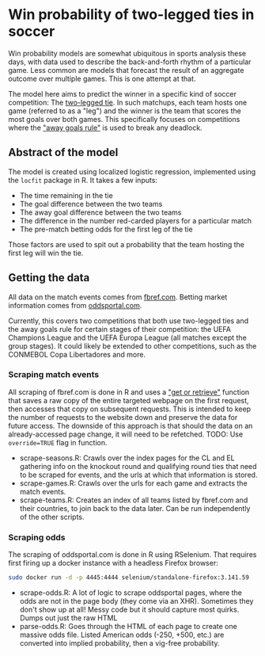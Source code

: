 # Win probability of two-legged ties in soccer

Win probability models are somewhat ubiquitous in sports analysis these days, with data used to describe the back-and-forth rhythm of a particular game. Less common are models that forecast the result of an aggregate outcome over multiple games. This is one attempt at that.

The model here aims to predict the winner in a specific kind of soccer competition: The [two-legged tie](https://en.wikipedia.org/wiki/Two-legged_tie). In such matchups, each team hosts one game (referred to as a "leg") and the winner is the team that scores the most goals over both games. This specifically focuses on competitions where the ["away goals rule"](https://en.wikipedia.org/wiki/Away_goals_rule) is used to break any deadlock.

## Abstract of the model

The model is created using localized logistic regression, implemented using the `locfit` package in R. It takes a few inputs:

* The time remaining in the tie
* The goal difference between the two teams
* The away goal difference between the two teams
* The difference in the number red-carded players for a particular match
* The pre-match betting odds for the first leg of the tie

Those factors are used to spit out a probability that the team hosting the first leg will win the tie.

## Getting the data

All data on the match events comes from [fbref.com](https://fbref.com/). Betting market information comes from [oddsportal.com](http://oddsportal.com/).

Currently, this covers two competitions that both use two-legged ties and the away goals rule for certain stages of their competition: the UEFA Champions League and the UEFA Europa League (all matches except the group stages). It could likely be extended to other competitions, such as the CONMEBOL Copa Libertadores and more.

### Scraping match events

All scraping of fbref.com is done in R and uses a ["get or retrieve"](blob/master/data-get/fbref/scrape-seasons.R#L13-L30) function that saves a raw copy of the entire targeted webpage on the first request, then accesses that copy on subsequent requests. This is intended to keep the number of requests to the website down and preserve the data for future access. The downside of this approach is that should the data on an already-accessed page change, it will need to be refetched. TODO: Use `override=TRUE` flag in function.

* scrape-seasons.R: Crawls over the index pages for the CL and EL gathering info on the knockout round and qualifying round ties that need to be scraped for events, and the urls at which that information is stored.
* scrape-games.R: Crawls over the urls for each game and extracts the match events.
* scrape-teams.R: Creates an index of all teams listed by fbref.com and their countries, to join back to the data later. Can be run independently of the other scripts.

### Scraping odds

The scraping of oddsportal.com is done in R using RSelenium. That requires first firing up a docker instance with a headless Firefox browser:

```bash
sudo docker run -d -p 4445:4444 selenium/standalone-firefox:3.141.59
```

* scrape-odds.R: A lot of logic to scrape oddsportal pages, where the odds are not in the page body (they come via an XHR). Sometimes they don't show up at all! Messy code but it should capture most quirks. Dumps out just the raw HTML
* parse-odds.R: Goes through the HTML of each page to create one massive odds file. Listed American odds (-250, +500, etc.) are converted into implied probability, then a vig-free probability.

